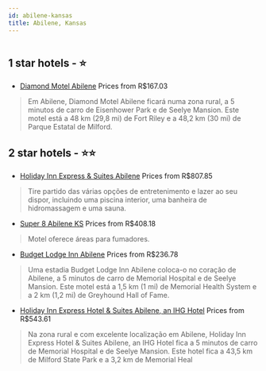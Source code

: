```yaml
---
id: abilene-kansas
title: Abilene, Kansas
---
```


<center><img src="https://i.travelapi.com/hotels/1000000/540000/531100/531041/8de414aa_z.jpg" alt="" /></center>


##  1 star hotels - ⭐️

-    [Diamond Motel Abilene](https://www.hurb.com/br/aud/https://www.hurb.com/br/hotels/abilene/diamond-motel-abilene-HT-DGDB?cmp=18055) Prices from R$167.03
   > Em Abilene, Diamond Motel Abilene ficará numa zona rural, a 5 minutos de carro de Eisenhower Park e de Seelye Mansion. Este motel está a 48 km (29,8 mi) de Fort Riley e a 48,2 km (30 mi) de Parque Estatal de Milford.

##  2 star hotels - ⭐️⭐️

-    [Holiday Inn Express & Suites Abilene](https://www.hurb.com/br/aud/https://www.hurb.com/br/hotels/abilene/holiday-inn-express-suites-abilene-HT-SDWS?cmp=18055) Prices from R$807.85
   > Tire partido das várias opções de entretenimento e lazer ao seu dispor, incluindo uma piscina interior, uma banheira de hidromassagem e uma sauna.
-    [Super 8 Abilene KS](https://www.hurb.com/br/aud/https://www.hurb.com/br/hotels/abilene/super-8-abilene-ks-HT-J78Q?cmp=18055) Prices from R$408.18
   > Motel oferece áreas para fumadores.
-    [Budget Lodge Inn Abilene](https://www.hurb.com/br/aud/https://www.hurb.com/br/hotels/abilene/budget-lodge-inn-abilene-HT-R3MV?cmp=18055) Prices from R$236.78
   > Uma estadia Budget Lodge Inn Abilene coloca-o no coração de Abilene, a 5 minutos de carro de Memorial Hospital e de Seelye Mansion. Este motel está a 1,5 km (1 mi) de Memorial Health System e a 2 km (1,2 mi) de Greyhound Hall of Fame.
-    [Holiday Inn Express Hotel & Suites Abilene, an IHG Hotel](https://www.hurb.com/br/aud/https://www.hurb.com/br/hotels/abilene/holiday-inn-express-hotel-suites-abilene-an-ihg-hotel-HT-J702?cmp=18055) Prices from R$543.61
   > Na zona rural e com excelente localização em Abilene, Holiday Inn Express Hotel & Suites Abilene, an IHG Hotel fica a 5 minutos de carro de Memorial Hospital e de Seelye Mansion.  Este hotel fica a 43,5 km de Milford State Park e a 3,2 km de Memorial Heal

